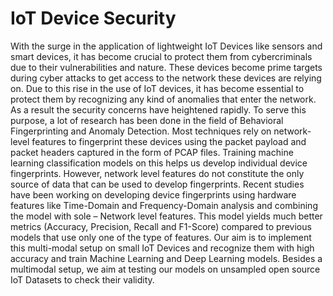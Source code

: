 # IoT Device Security
With the surge in the application of lightweight IoT Devices like sensors and smart devices, it has become crucial to protect them from cybercriminals due to their vulnerabilities and nature. These devices become prime targets during cyber attacks to get access to the network these devices are relying on. Due to this rise in the use of IoT devices, it has become essential to protect them by recognizing any kind of anomalies that enter the network. As a result the security concerns have heightened rapidly. To serve this purpose, a lot of research has been done in the field of Behavioral Fingerprinting and Anomaly Detection. Most techniques rely on network-level features to fingerprint these devices using the packet payload and packet headers captured in the form of PCAP files. Training machine learning classification models on this helps us develop individual device fingerprints. However, network level features do not constitute the only source of data that can be used to develop fingerprints. Recent studies have been working on developing device fingerprints using hardware features like Time-Domain and Frequency-Domain analysis and combining the model with sole – Network level features. This model yields much better metrics (Accuracy, Precision, Recall and F1-Score) compared to previous models that use only one of the type of features. Our aim is to implement this multi-modal setup on small IoT Devices and recognize them with high accuracy and train Machine Learning and Deep Learning models. Besides a multimodal setup, we aim at testing our models on unsampled open source IoT Datasets to check their validity.
